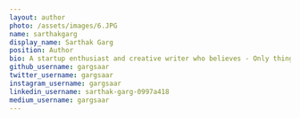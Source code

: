 ```yaml
---
layout: author
photo: /assets/images/6.JPG
name: sarthakgarg
display_name: Sarthak Garg
position: Author
bio: A startup enthusiast and creative writer who believes - Only thing real is Love.
github_username: gargsaar
twitter_username: gargsaar
instagram_username: gargsaar
linkedin_username: sarthak-garg-0997a418
medium_username: gargsaar
---
```


